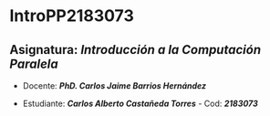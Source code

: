 # IntroPP2183073

## Asignatura: ***Introducción a la Computación Paralela***

- Docente: ***PhD. Carlos Jaime Barrios Hernández***

- Estudiante: ***Carlos Alberto Castañeda Torres***  - Cod: ***2183073***
